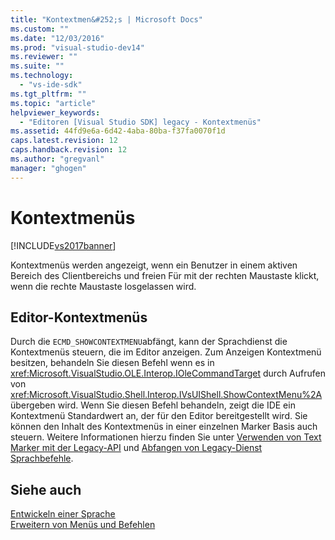 ```yaml
---
title: "Kontextmen&#252;s | Microsoft Docs"
ms.custom: ""
ms.date: "12/03/2016"
ms.prod: "visual-studio-dev14"
ms.reviewer: ""
ms.suite: ""
ms.technology: 
  - "vs-ide-sdk"
ms.tgt_pltfrm: ""
ms.topic: "article"
helpviewer_keywords: 
  - "Editoren [Visual Studio SDK] legacy - Kontextmenüs"
ms.assetid: 44fd9e6a-6d42-4aba-80ba-f37fa0070f1d
caps.latest.revision: 12
caps.handback.revision: 12
ms.author: "gregvanl"
manager: "ghogen"
---
```

# Kontextmen&#252;s
[!INCLUDE[vs2017banner](../code-quality/includes/vs2017banner.md)]

Kontextmenüs werden angezeigt, wenn ein Benutzer in einem aktiven Bereich des Clientbereichs und freien Für mit der rechten Maustaste klickt, wenn die rechte Maustaste losgelassen wird.  
  
## Editor\-Kontextmenüs  
 Durch die `ECMD_SHOWCONTEXTMENU`abfängt, kann der Sprachdienst die Kontextmenüs steuern, die im Editor anzeigen.  Zum Anzeigen Kontextmenü besitzen, behandeln Sie diesen Befehl wenn es in <xref:Microsoft.VisualStudio.OLE.Interop.IOleCommandTarget> durch Aufrufen von <xref:Microsoft.VisualStudio.Shell.Interop.IVsUIShell.ShowContextMenu%2A>übergeben wird.  Wenn Sie diesen Befehl behandeln, zeigt die IDE ein Kontextmenü Standardwert an, der für den Editor bereitgestellt wird.  Sie können den Inhalt des Kontextmenüs in einer einzelnen Marker Basis auch steuern.  Weitere Informationen hierzu finden Sie unter [Verwenden von Text Marker mit der Legacy\-API](../extensibility/using-text-markers-with-the-legacy-api.md) und [Abfangen von Legacy\-Dienst Sprachbefehle](../extensibility/internals/intercepting-legacy-language-service-commands.md).  
  
## Siehe auch  
 [Entwickeln einer Sprache](../extensibility/internals/developing-a-legacy-language-service.md)   
 [Erweitern von Menüs und Befehlen](../extensibility/extending-menus-and-commands.md)